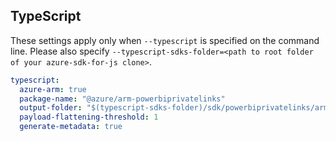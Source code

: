 ## TypeScript

These settings apply only when `--typescript` is specified on the command line.
Please also specify `--typescript-sdks-folder=<path to root folder of your azure-sdk-for-js clone>`.

``` yaml $(typescript)
typescript:
  azure-arm: true
  package-name: "@azure/arm-powerbiprivatelinks"
  output-folder: "$(typescript-sdks-folder)/sdk/powerbiprivatelinks/arm-powerbiprivatelinks"
  payload-flattening-threshold: 1
  generate-metadata: true
```
